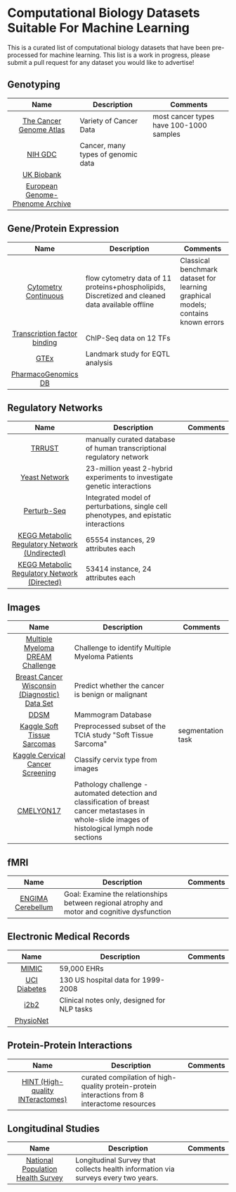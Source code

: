 # Computational Biology Datasets Suitable For Machine Learning
This is a curated list of computational biology datasets that have been pre-processed for machine learning.
This list is a work in progress, please submit a pull request for any dataset you would like to advertise!

## Genotyping
|Name | Description | Comments |
|:-:|---|---|
|[The Cancer Genome Atlas](https://cancergenome.nih.gov/)| Variety of Cancer Data  | most cancer types have 100-1000 samples  |
|[NIH GDC](https://gdc-portal.nci.nih.gov/)| Cancer, many types of genomic data  |   |
|[UK Biobank](http://www.ukbiobank.ac.uk/about-biobank-uk/) |   |   |
|[European Genome-Phenome Archive](https://www.ebi.ac.uk/ega/datasets)| |  |

## Gene/Protein Expression
|Name | Description | Comments |
|:-:|---|---|
|[Cytometry	Continuous](http://science.sciencemag.org/content/308/5721/523) | flow cytometry data of 11 proteins+phospholipids, Discretized and cleaned data available offline	| Classical benchmark dataset for learning graphical models; contains known errors |
|[Transcription factor binding](http://www.pnas.org/content/106/51/21521.abstract?tab=ds) |	ChIP-Seq data on 12 TFs |	 |
|[GTEx](http://www.gtexportal.org/home/) | Landmark study for EQTL analysis | |
|[PharmacoGenomics DB](https://www.pharmgkb.org/)	|	| |

## Regulatory Networks
|Name | Description | Comments |
|:-:|---|---|
|[TRRUST](http://www.grnpedia.org/trrust/)| manually curated database of human transcriptional regulatory network |  |
|[Yeast Network](http://science.sciencemag.org/content/353/6306/aaf1420/tab-pdf)| 23-million yeast 2-hybrid experiments to investigate genetic interactions |  |
|[Perturb-Seq](http://www.sciencedirect.com/science/article/pii/S0092867416316105)| Integrated model of perturbations, single cell phenotypes, and epistatic interactions |  |
|[KEGG Metabolic Regulatory Network (Undirected)](https://archive.ics.uci.edu/ml/datasets/KEGG+Metabolic+Reaction+Network+%28Undirected%29) | 65554 instances, 29 attributes each |  |
|[KEGG Metabolic Regulatory Network (Directed)](https://archive.ics.uci.edu/ml/datasets/KEGG+Metabolic+Relation+Network+%28Directed%29) |53414 instance, 24 attributes each |  |

## Images
|Name | Description | Comments |
|:-:|---|---|
|[Multiple Myeloma DREAM Challenge](https://www.synapse.org/#!Synapse:syn6187098/wiki/401884)| Challenge to identify Multiple Myeloma Patients |  |
|[Breast Cancer Wisconsin (Diagnostic) Data Set](https://www.kaggle.com/uciml/breast-cancer-wisconsin-data)| Predict whether the cancer is benign or malignant | |
|[DDSM](http://marathon.csee.usf.edu/Mammography/Database.html)|Mammogram Database | |
|[Kaggle Soft Tissue Sarcomas](https://www.kaggle.com/4quant/soft-tissue-sarcoma)| Preprocessed subset of the TCIA study "Soft Tissue Sarcoma" | segmentation task |
|[Kaggle Cervical Cancer Screening](https://www.kaggle.com/c/intel-mobileodt-cervical-cancer-screening)| Classify cervix type from images| |
|[CMELYON17](https://camelyon17.grand-challenge.org/)| Pathology challenge - automated detection and classification of breast cancer metastases in whole-slide images of histological lymph node sections| |

## fMRI
|Name | Description | Comments |
|:-:|---|---|
|[ENGIMA Cerebellum](https://my.vanderbilt.edu/enigmacerebellum/)| Goal: Examine the relationships between regional atrophy and motor and cognitive dysfunction | |

## Electronic Medical Records
|Name | Description | Comments |
|:-:|---|---|
|[MIMIC](https://mimic.physionet.org/)| 59,000 EHRs |  |
|[UCI Diabetes](https://archive.ics.uci.edu/ml/datasets/Diabetes+130-US+hospitals+for+years+1999-2008)| 130 US hospital data for 1999-2008| |
|[i2b2](https://www.i2b2.org/NLP/DataSets/Main.php) | Clinical notes only, designed for NLP tasks | |
|[PhysioNet](https://www.physionet.org/physiobank/database/) |  | |

## Protein-Protein Interactions
|Name | Description | Comments |
|:-:|---|---|
|[HINT (High-quality INTeractomes)](http://hint.yulab.org/) |  curated compilation of high-quality protein-protein interactions from 8 interactome resources | |

## Longitudinal Studies
|Name | Description | Comments |
|:-:|---|---|
|[National Population Health Survey](http://www.statcan.gc.ca/eng/survey/household/3225)| Longitudinal Survey that collects health information via surveys every two years. | |
